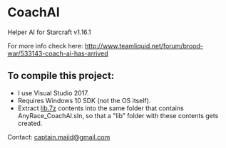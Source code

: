 # CoachAI

Helper AI for Starcraft v1.16.1

For more info check here:
http://www.teamliquid.net/forum/brood-war/533143-coach-ai-has-arrived

To compile this project:
------------------------
* I use Visual Studio 2017.
* Requires Windows 10 SDK (not the OS itself).
* Extract [lib.7z](https://drive.google.com/open?id=1UyIE_go2FRpS1OaRAl0JE_jcbV8ZfVqf) contents into the same folder that contains AnyRace_CoachAI.sln, so that a "lib" folder with these contents gets created.

Contact: captain.majid@gmail.com
